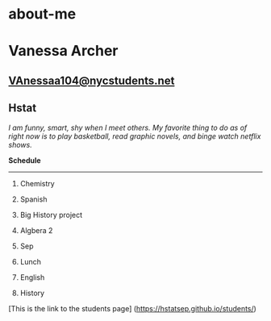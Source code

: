 # about-me
# Vanessa Archer
## VAnessaa104@nycstudents.net
## Hstat
  _I am funny, smart, shy when I meet others. My favorite thing to do as of right now is to play basketball, read graphic novels, and binge watch netflix shows._

**Schedule**

---

1. Chemistry

2. Spanish

3. Big History project

4. Algbera 2

5. Sep

6. Lunch

7. English

8. History

[This is the link to the students page] (https://hstatsep.github.io/students/)

